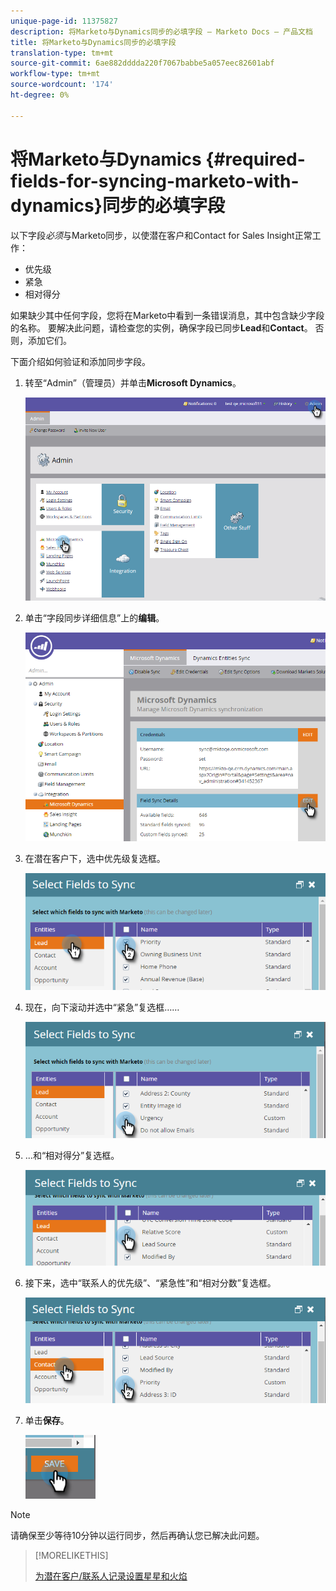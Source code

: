 ```yaml
---
unique-page-id: 11375827
description: 将Marketo与Dynamics同步的必填字段 — Marketo Docs — 产品文档
title: 将Marketo与Dynamics同步的必填字段
translation-type: tm+mt
source-git-commit: 6ae882dddda220f7067babbe5a057eec82601abf
workflow-type: tm+mt
source-wordcount: '174'
ht-degree: 0%

---
```



# 将Marketo与Dynamics {#required-fields-for-syncing-marketo-with-dynamics}同步的必填字段

以下字段&#x200B;*必须*&#x200B;与Marketo同步，以使潜在客户和Contact for Sales Insight正常工作：

* 优先级
* 紧急
* 相对得分

如果缺少其中任何字段，您将在Marketo中看到一条错误消息，其中包含缺少字段的名称。 要解决此问题，请检查您的实例，确保字段已同步&#x200B;**Lead**&#x200B;和&#x200B;**Contact**。 否则，添加它们。

下面介绍如何验证和添加同步字段。

1. 转至“Admin”（管理员）并单击&#x200B;**Microsoft Dynamics**。

   ![](assets/image2015-10-9-9-3a50-3a9.png)

1. 单击“字段同步详细信息”上的&#x200B;**编辑**。

   ![](assets/image2015-10-9-9-3a52-3a23.png)

1. 在潜在客户下，选中优先级复选框。

   ![](assets/image2016-6-8-13-3a33-3a50.png)

1. 现在，向下滚动并选中“紧急”复选框……

   ![](assets/image2016-6-8-13-3a35-3a22.png)

1. ...和“相对得分”复选框。

   ![](assets/image2016-6-8-13-3a36-3a1.png)

1. 接下来，选中“联系人的优先级”、“紧急性”和“相对分数”复选框。

   ![](assets/image2016-6-8-13-3a36-3a36.png)

1. 单击&#x200B;**保存**。

   ![](assets/image2016-6-8-13-3a41-3a27.png)

>[!NOTE]
>
>请确保至少等待10分钟以运行同步，然后再确认您已解决此问题。

>[!MORELIKETHIS]
>
>[为潜在客户/联系人记录设置星星和火焰](/help/marketo/product-docs/marketo-sales-insight/msi-for-microsoft-dynamics/setting-up-and-using/setting-up-stars-and-flames-for-lead-contact-records.md)
